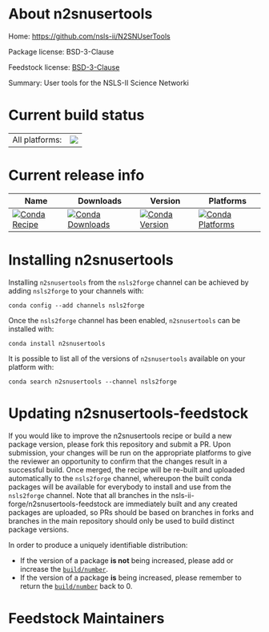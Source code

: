About n2snusertools
===================

Home: https://github.com/nsls-ii/N2SNUserTools

Package license: BSD-3-Clause

Feedstock license: [BSD-3-Clause](https://github.com/nsls-ii-forge/n2snusertools-feedstock/blob/master/LICENSE.txt)

Summary: User tools for the NSLS-II Science Networki

Current build status
====================


<table><tr><td>All platforms:</td>
    <td>
      <a href="https://dev.azure.com/nsls2forge/nsls2forge/_build/latest?definitionId=276&branchName=master">
        <img src="https://dev.azure.com/nsls2forge/nsls2forge/_apis/build/status/n2snusertools-feedstock?branchName=master">
      </a>
    </td>
  </tr>
</table>

Current release info
====================

| Name | Downloads | Version | Platforms |
| --- | --- | --- | --- |
| [![Conda Recipe](https://img.shields.io/badge/recipe-n2snusertools-green.svg)](https://anaconda.org/nsls2forge/n2snusertools) | [![Conda Downloads](https://img.shields.io/conda/dn/nsls2forge/n2snusertools.svg)](https://anaconda.org/nsls2forge/n2snusertools) | [![Conda Version](https://img.shields.io/conda/vn/nsls2forge/n2snusertools.svg)](https://anaconda.org/nsls2forge/n2snusertools) | [![Conda Platforms](https://img.shields.io/conda/pn/nsls2forge/n2snusertools.svg)](https://anaconda.org/nsls2forge/n2snusertools) |

Installing n2snusertools
========================

Installing `n2snusertools` from the `nsls2forge` channel can be achieved by adding `nsls2forge` to your channels with:

```
conda config --add channels nsls2forge
```

Once the `nsls2forge` channel has been enabled, `n2snusertools` can be installed with:

```
conda install n2snusertools
```

It is possible to list all of the versions of `n2snusertools` available on your platform with:

```
conda search n2snusertools --channel nsls2forge
```




Updating n2snusertools-feedstock
================================

If you would like to improve the n2snusertools recipe or build a new
package version, please fork this repository and submit a PR. Upon submission,
your changes will be run on the appropriate platforms to give the reviewer an
opportunity to confirm that the changes result in a successful build. Once
merged, the recipe will be re-built and uploaded automatically to the
`nsls2forge` channel, whereupon the built conda packages will be available for
everybody to install and use from the `nsls2forge` channel.
Note that all branches in the nsls-ii-forge/n2snusertools-feedstock are
immediately built and any created packages are uploaded, so PRs should be based
on branches in forks and branches in the main repository should only be used to
build distinct package versions.

In order to produce a uniquely identifiable distribution:
 * If the version of a package **is not** being increased, please add or increase
   the [``build/number``](https://conda.io/docs/user-guide/tasks/build-packages/define-metadata.html#build-number-and-string).
 * If the version of a package **is** being increased, please remember to return
   the [``build/number``](https://conda.io/docs/user-guide/tasks/build-packages/define-metadata.html#build-number-and-string)
   back to 0.

Feedstock Maintainers
=====================


